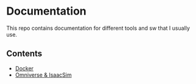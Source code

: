 # Documentation
This repo contains documentation for different tools and sw that I usually use.

## Contents
- [Docker](./Docker/)
- [Omniverse & IsaacSim](./Omniverse/)

